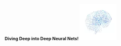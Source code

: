 
**Diving Deep into Deep Neural Nets!**                                                                                             ![](brain.webp) 

